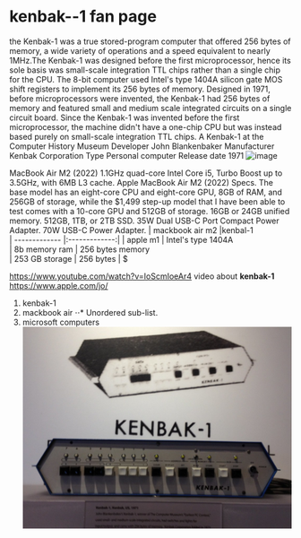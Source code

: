 # kenbak--1 fan page
the Kenbak-1 was a true stored-program computer that offered 256 bytes of memory, a wide variety of operations and a speed equivalent to nearly 1MHz.The Kenbak-1 was designed before the first microprocessor, hence its sole basis was small-scale integration TTL chips rather than a single chip for the CPU. The 8-bit computer used Intel's type 1404A silicon gate MOS shift registers to implement its 256 bytes of memory.
Designed in 1971, before microprocessors were invented, the Kenbak-1 had 256 bytes of memory and featured small and medium scale integrated circuits on a single circuit board. 
Since the Kenbak-1 was invented before the first microprocessor, the machine didn't have a one-chip CPU but was instead based purely on small-scale integration TTL chips.
A Kenbak-1 at the Computer History Museum
Developer	John Blankenbaker
Manufacturer	Kenbak Corporation
Type	Personal computer
Release date	1971
![image](https://github.com/nasserkhurma/kenbak--1/assets/156060823/432c04ff-16a3-48c4-aadd-74b33ce664fe)

MacBook Air M2 (2022)
1.1GHz quad-core Intel Core i5, Turbo Boost up to 3.5GHz, with 6MB L3 cache. 
Apple MacBook Air M2 (2022) Specs. The base model has an eight-core CPU and eight-core GPU, 8GB of RAM, and 256GB of storage, while the $1,499 step-up model that I have been able to test comes with a 10-core GPU and 512GB of storage. 
16GB or 24GB unified memory. 512GB, 1TB, or 2TB SSD. 35W Dual USB-C Port Compact Power Adapter. 70W USB-C Power Adapter.
| mackbook air m2        |kenbal-1           
| ------------- |:-------------:| 
| apple m1     | Intel's type 1404A  
| 8b memory ram    | 256 bytes memory      
| 253 GB storage | 256 bytes      |    $

https://www.youtube.com/watch?v=IoScmIoeAr4 video about **kenbak-1**
https://www.apple.com/jo/ 
1. kenbak-1
2. mackbook air 
⋅⋅* Unordered sub-list. 
1. microsoft computers
[![Kenbak-1](kenbak-1.jpeg)](https://youtu.be/IoScmIoeAr4?si=rOMVywRd2-e_Qh3n)

